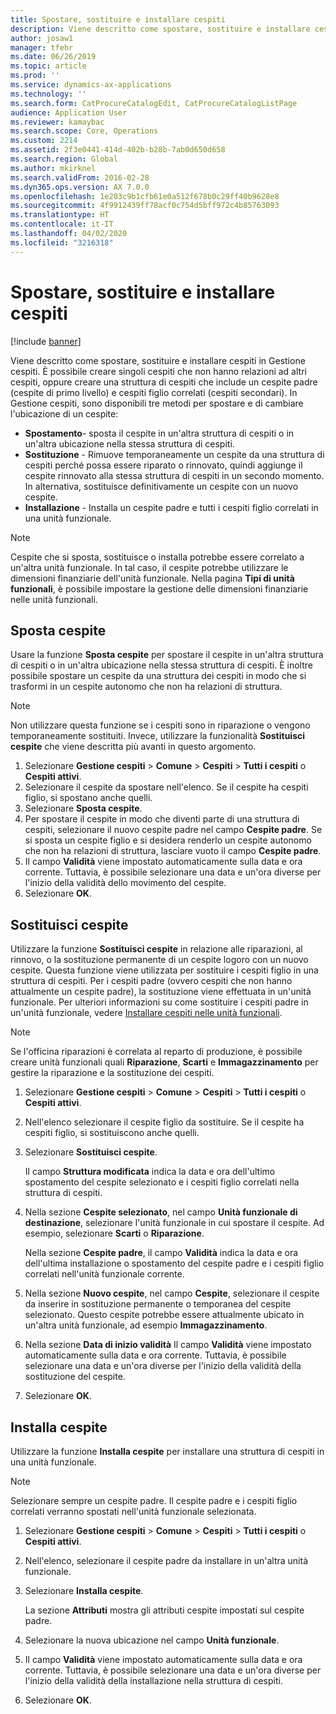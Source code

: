 ```yaml
---
title: Spostare, sostituire e installare cespiti
description: Viene descritto come spostare, sostituire e installare cespiti in Gestione cespiti.
author: josaw1
manager: tfehr
ms.date: 06/26/2019
ms.topic: article
ms.prod: ''
ms.service: dynamics-ax-applications
ms.technology: ''
ms.search.form: CatProcureCatalogEdit, CatProcureCatalogListPage
audience: Application User
ms.reviewer: kamaybac
ms.search.scope: Core, Operations
ms.custom: 2214
ms.assetid: 2f3e0441-414d-402b-b28b-7ab0d650d658
ms.search.region: Global
ms.author: mkirknel
ms.search.validFrom: 2016-02-28
ms.dyn365.ops.version: AX 7.0.0
ms.openlocfilehash: 1e203c9b1cfb61e0a512f678b0c29ff40b9628e8
ms.sourcegitcommit: 4f9912439ff78acf0c754d5bff972c4b85763093
ms.translationtype: HT
ms.contentlocale: it-IT
ms.lasthandoff: 04/02/2020
ms.locfileid: "3216318"
---
```

# <a name="move-replace-and-install-assets"></a>Spostare, sostituire e installare cespiti

[!include [banner](../../includes/banner.md)]

 

Viene descritto come spostare, sostituire e installare cespiti in Gestione cespiti. È possibile creare singoli cespiti che non hanno relazioni ad altri cespiti, oppure creare una struttura di cespiti che include un cespite padre (cespite di primo livello) e cespiti figlio correlati (cespiti secondari). In Gestione cespiti, sono disponibili tre metodi per spostare e di cambiare l'ubicazione di un cespite:

- **Spostamento**- sposta il cespite in un'altra struttura di cespiti o in un'altra ubicazione nella stessa struttura di cespiti.
- **Sostituzione** - Rimuove temporaneamente un cespite da una struttura di cespiti perché possa essere riparato o rinnovato, quindi aggiunge il cespite rinnovato alla stessa struttura di cespiti in un secondo momento. In alternativa, sostituisce definitivamente un cespite con un nuovo cespite.
- **Installazione** - Installa un cespite padre e tutti i cespiti figlio correlati in una unità funzionale.

> [!NOTE]
> Cespite che si sposta, sostituisce o installa potrebbe essere correlato a un'altra unità funzionale. In tal caso, il cespite potrebbe utilizzare le dimensioni finanziarie dell'unità funzionale. Nella pagina **Tipi di unità funzionali**, è possibile impostare la gestione delle dimensioni finanziarie nelle unità funzionali.

## <a name="move-asset"></a>Sposta cespite

Usare la funzione **Sposta cespite** per spostare il cespite in un'altra struttura di cespiti o in un'altra ubicazione nella stessa struttura di cespiti. È inoltre possibile spostare un cespite da una struttura dei cespiti in modo che si trasformi in un cespite autonomo che non ha relazioni di struttura.

> [!NOTE]
> Non utilizzare questa funzione se i cespiti sono in riparazione o vengono temporaneamente sostituiti. Invece, utilizzare la funzionalità **Sostituisci cespite** che viene descritta più avanti in questo argomento.

1. Selezionare **Gestione cespiti** \> **Comune** \> **Cespiti** \> **Tutti i cespiti** o **Cespiti attivi**.
2. Selezionare il cespite da spostare nell'elenco. Se il cespite ha cespiti figlio, si spostano anche quelli.
3. Selezionare **Sposta cespite**.
4. Per spostare il cespite in modo che diventi parte di una struttura di cespiti, selezionare il nuovo cespite padre nel campo **Cespite padre**. Se si sposta un cespite figlio e si desidera renderlo un cespite autonomo che non ha relazioni di struttura, lasciare vuoto il campo **Cespite padre**.
5. Il campo **Validità** viene impostato automaticamente sulla data e ora corrente. Tuttavia, è possibile selezionare una data e un'ora diverse per l'inizio della validità dello movimento del cespite.
6. Selezionare **OK**.

## <a name="replace-asset"></a>Sostituisci cespite

Utilizzare la funzione **Sostituisci cespite** in relazione alle riparazioni, al rinnovo, o la sostituzione permanente di un cespite logoro con un nuovo cespite. Questa funzione viene utilizzata per sostituire i cespiti figlio in una struttura di cespiti. Per i cespiti padre (ovvero cespiti che non hanno attualmente un cespite padre), la sostituzione viene effettuata in un'unità funzionale. Per ulteriori informazioni su come sostituire i cespiti padre in un'unità funzionale, vedere [Installare cespiti nelle unità funzionali](../functional-locations/install-objects-on-functional-locations.md).

> [!NOTE]
> Se l'officina riparazioni è correlata al reparto di produzione, è possibile creare unità funzionali quali **Riparazione**, **Scarti** e **Immagazzinamento** per gestire la riparazione e la sostituzione dei cespiti.

1. Selezionare **Gestione cespiti** \> **Comune** \> **Cespiti** \> **Tutti i cespiti** o **Cespiti attivi**.
2. Nell'elenco selezionare il cespite figlio da sostituire. Se il cespite ha cespiti figlio, si sostituiscono anche quelli.
3. Selezionare **Sostituisci cespite**.

    Il campo **Struttura modificata** indica la data e ora dell'ultimo spostamento del cespite selezionato e i cespiti figlio correlati nella struttura di cespiti.

4. Nella sezione **Cespite selezionato**, nel campo **Unità funzionale di destinazione**, selezionare l'unità funzionale in cui spostare il cespite. Ad esempio, selezionare **Scarti** o **Riparazione**.

    Nella sezione **Cespite padre**, il campo **Validità** indica la data e ora dell'ultima installazione o spostamento del cespite padre e i cespiti figlio correlati nell'unità funzionale corrente.

5. Nella sezione **Nuovo cespite**, nel campo **Cespite**, selezionare il cespite da inserire in sostituzione permanente o temporanea del cespite selezionato. Questo cespite potrebbe essere attualmente ubicato in un'altra unità funzionale, ad esempio **Immagazzinamento**.
7. Nella sezione **Data di inizio validità** Il campo **Validità** viene impostato automaticamente sulla data e ora corrente. Tuttavia, è possibile selezionare una data e un'ora diverse per l'inizio della validità della sostituzione del cespite.
8. Selezionare **OK**.

## <a name="install-asset"></a>Installa cespite

Utilizzare la funzione **Installa cespite** per installare una struttura di cespiti in una unità funzionale.

> [!NOTE]
> Selezionare sempre un cespite padre. Il cespite padre e i cespiti figlio correlati verranno spostati nell'unità funzionale selezionata.

1. Selezionare **Gestione cespiti** \> **Comune** \> **Cespiti** \> **Tutti i cespiti** o **Cespiti attivi**.
2. Nell'elenco, selezionare il cespite padre da installare in un'altra unità funzionale.
3. Selezionare **Installa cespite**.

    La sezione **Attributi** mostra gli attributi cespite impostati sul cespite padre.

4. Selezionare la nuova ubicazione nel campo **Unità funzionale**.
5. Il campo **Validità** viene impostato automaticamente sulla data e ora corrente. Tuttavia, è possibile selezionare una data e un'ora diverse per l'inizio della validità della installazione nella struttura di cespiti.
6. Selezionare **OK**.
